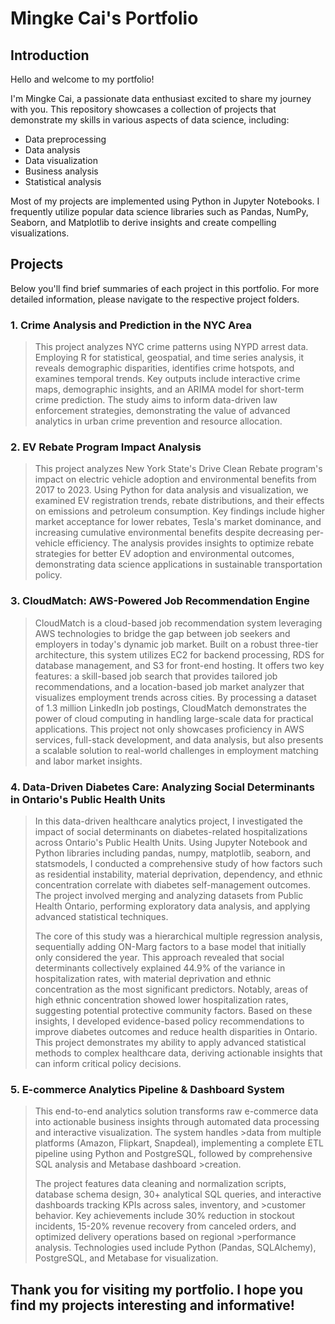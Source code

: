 # Mingke Cai's Portfolio

## Introduction
Hello and welcome to my portfolio!

I'm Mingke Cai, a passionate data enthusiast excited to share my journey with you. 
This repository showcases a collection of projects that demonstrate my skills in various aspects of data science, including:
- Data preprocessing
- Data analysis
- Data visualization
- Business analysis
- Statistical analysis

Most of my projects are implemented using Python in Jupyter Notebooks. 
I frequently utilize popular data science libraries such as Pandas, NumPy, Seaborn, and Matplotlib to derive insights and create compelling visualizations.

## Projects
Below you'll find brief summaries of each project in this portfolio. For more detailed information, please navigate to the respective project folders.

### 1. Crime Analysis and Prediction in the NYC Area
>This project analyzes NYC crime patterns using NYPD arrest data. Employing R for statistical, geospatial, and time series analysis, it reveals demographic disparities, 
>identifies crime hotspots, and examines temporal trends. Key outputs include interactive crime maps, demographic insights, and an ARIMA model for short-term crime 
>prediction. The study aims to inform data-driven law enforcement strategies, demonstrating the value of advanced analytics in urban crime prevention and resource allocation.

### 2. EV Rebate Program Impact Analysis
>This project analyzes New York State's Drive Clean Rebate program's impact on electric vehicle adoption and environmental benefits from 2017 to 2023. Using Python for data 
>analysis and visualization, we examined EV registration trends, rebate distributions, and their effects on emissions and petroleum consumption. Key findings include higher 
>market acceptance for lower rebates, Tesla's market dominance, and increasing cumulative environmental benefits despite decreasing per-vehicle efficiency. The analysis provides 
>insights to optimize rebate strategies for better EV adoption and environmental outcomes, demonstrating data science applications in sustainable transportation policy.

### 3. CloudMatch: AWS-Powered Job Recommendation Engine
>CloudMatch is a cloud-based job recommendation system leveraging AWS technologies to bridge the gap between job seekers and employers in today's dynamic job market. Built on a 
>robust three-tier architecture, this system utilizes EC2 for backend processing, RDS for database management, and S3 for front-end hosting. It offers two key features: a skill-based 
>job search that provides tailored job recommendations, and a location-based job market analyzer that visualizes employment trends across cities. 
>By processing a dataset of 1.3 million LinkedIn job postings, CloudMatch demonstrates the power of cloud computing in handling large-scale data for practical applications. This 
>project not only showcases proficiency in AWS services, full-stack development, and data analysis, but also presents a scalable solution to real-world challenges in employment matching 
>and labor market insights.

### 4. Data-Driven Diabetes Care: Analyzing Social Determinants in Ontario's Public Health Units
>In this data-driven healthcare analytics project, I investigated the impact of social determinants on diabetes-related hospitalizations across Ontario's Public Health Units. Using Jupyter
>Notebook and Python libraries including pandas, numpy, matplotlib, seaborn, and statsmodels, I conducted a comprehensive study of how factors such as residential instability, material
>deprivation, dependency, and ethnic concentration correlate with diabetes self-management outcomes. The project involved merging and analyzing datasets from Public Health Ontario,
>performing exploratory data analysis, and applying advanced statistical techniques.
>
>The core of this study was a hierarchical multiple regression analysis, sequentially adding ON-Marg factors to a base model that initially only considered the year. This approach revealed
>that social determinants collectively explained 44.9% of the variance in hospitalization rates, with material deprivation and ethnic concentration as the most significant predictors.
>Notably, areas of high ethnic concentration showed lower hospitalization rates, suggesting potential protective community factors. Based on these insights, I developed evidence-based
>policy recommendations to improve diabetes outcomes and reduce health disparities in Ontario. This project demonstrates my ability to apply advanced statistical methods to complex
>healthcare data, deriving actionable insights that can inform critical policy decisions.

### 5. E-commerce Analytics Pipeline & Dashboard System
>This end-to-end analytics solution transforms raw e-commerce data into actionable business insights through automated data processing and interactive visualization. The system handles >data from multiple platforms (Amazon, Flipkart, Snapdeal), implementing a complete ETL pipeline using Python and PostgreSQL, followed by comprehensive SQL analysis and Metabase dashboard >creation.
>
>The project features data cleaning and normalization scripts, database schema design, 30+ analytical SQL queries, and interactive dashboards tracking KPIs across sales, inventory, and >customer behavior. Key achievements include 30% reduction in stockout incidents, 15-20% revenue recovery from canceled orders, and optimized delivery operations based on regional >performance analysis. Technologies used include Python (Pandas, SQLAlchemy), PostgreSQL, and Metabase for visualization.

## Thank you for visiting my portfolio. I hope you find my projects interesting and informative!
